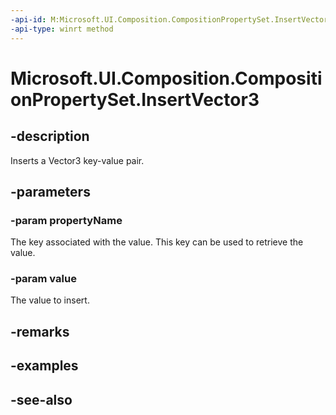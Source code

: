 ```yaml
---
-api-id: M:Microsoft.UI.Composition.CompositionPropertySet.InsertVector3(System.String,Windows.Foundation.Numerics.Vector3)
-api-type: winrt method
---
```


<!-- Method syntax
public void InsertVector3(System.String propertyName, Windows.Foundation.Numerics.Vector3 value)
-->

# Microsoft.UI.Composition.CompositionPropertySet.InsertVector3

## -description
Inserts a Vector3 key-value pair.

## -parameters
### -param propertyName
The key associated with the value. This key can be used to retrieve the value.

### -param value
The value to insert.

## -remarks

## -examples

## -see-also

